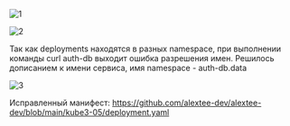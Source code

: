 ![1](https://github.com/user-attachments/assets/997f4c75-4876-46a6-8fb6-170818aeb71d)

![2](https://github.com/user-attachments/assets/d6a0ef23-ddd8-4087-bfd3-b3b69fceb84e)


Так как deployments находятся в разных namespace, при выполнении команды curl auth-db выходит ошибка разрешения имен. Решилось дописанием к имени сервиса, имя namespace - auth-db.data

![3](https://github.com/user-attachments/assets/53999bfc-aa19-4d8f-9fc1-93a690fc55b5)

Исправленный манифест: https://github.com/alextee-dev/alextee-dev/blob/main/kube3-05/deployment.yaml
